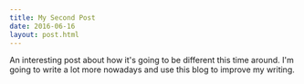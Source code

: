 ```yaml
---
title: My Second Post
date: 2016-06-16
layout: post.html
---
```


An interesting post about how it's going to be different this time around. I'm going to write a lot more nowadays and use this blog to improve my writing.
